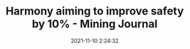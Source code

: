 ---
"title": "Harmony aiming to improve safety by 10% - Mining Journal"
"date": "2021-11-10 2:24:32"
"feed_name": "GOOGLENEWSMINING"
"feed_website": "https://news.google.com/search?q=mining%2Bincident&hl=en-US&gl=US&ceid=US:en"
"feed_rss": "https://news.google.com/rss/search?q=mining%2Bincident&hl=en-US&gl=US&ceid=US:en"
"link": "https://www.mining-journal.com/gold-and-silver-news/news/1421187/harmony-aiming-to-improve-safety-by-10"
"source": "{'href': 'https://www.mining-journal.com', 'title': 'Mining Journal'}"
"file": "_posts/2021-1-1-70b60967ec419c6aade72bb015d982222f6a270f.md"
"accident": "0"
"drilling": "0"
"dead": "0"
"injured": "0"
"arrested": "0"
"place": "unknown place"
"where": "unknown site"
"causes": "unknown"
"place_uri": "unknown place"
---